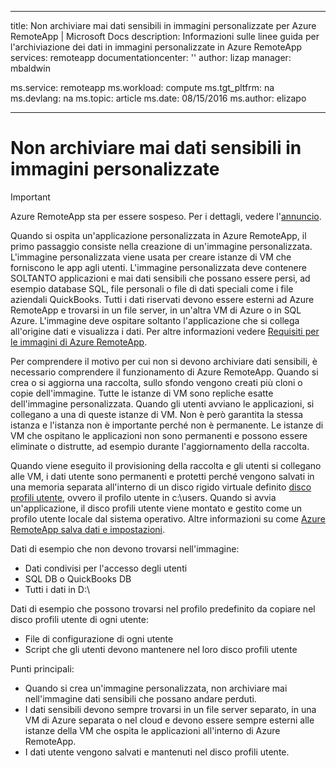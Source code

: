 
---
title: Non archiviare mai dati sensibili in immagini personalizzate per Azure RemoteApp | Microsoft Docs
description: Informazioni sulle linee guida per l'archiviazione dei dati in immagini personalizzate in Azure RemoteApp
services: remoteapp
documentationcenter: ''
author: lizap
manager: mbaldwin

ms.service: remoteapp
ms.workload: compute
ms.tgt_pltfrm: na
ms.devlang: na
ms.topic: article
ms.date: 08/15/2016
ms.author: elizapo

---
# Non archiviare mai dati sensibili in immagini personalizzate
> [!IMPORTANT]
> Azure RemoteApp sta per essere sospeso. Per i dettagli, vedere l'[annuncio](https://go.microsoft.com/fwlink/?linkid=821148).
> 
> 

Quando si ospita un'applicazione personalizzata in Azure RemoteApp, il primo passaggio consiste nella creazione di un'immagine personalizzata. L'immagine personalizzata viene usata per creare istanze di VM che forniscono le app agli utenti. L'immagine personalizzata deve contenere SOLTANTO applicazioni e mai dati sensibili che possano essere persi, ad esempio database SQL, file personali o file di dati speciali come i file aziendali QuickBooks. Tutti i dati riservati devono essere esterni ad Azure RemoteApp e trovarsi in un file server, in un'altra VM di Azure o in SQL Azure. L'immagine deve ospitare soltanto l'applicazione che si collega all'origine dati e visualizza i dati. Per altre informazioni vedere [Requisiti per le immagini di Azure RemoteApp](remoteapp-imagereqs.md).

Per comprendere il motivo per cui non si devono archiviare dati sensibili, è necessario comprendere il funzionamento di Azure RemoteApp. Quando si crea o si aggiorna una raccolta, sullo sfondo vengono creati più cloni o copie dell'immagine. Tutte le istanze di VM sono repliche esatte dell'immagine personalizzata. Quando gli utenti avviano le applicazioni, si collegano a una di queste istanze di VM. Non è però garantita la stessa istanza e l'istanza non è importante perché non è permanente. Le istanze di VM che ospitano le applicazioni non sono permanenti e possono essere eliminate o distrutte, ad esempio durante l'aggiornamento della raccolta.

Quando viene eseguito il provisioning della raccolta e gli utenti si collegano alle VM, i dati utente sono permanenti e protetti perché vengono salvati in una memoria separata all'interno di un disco rigido virtuale definito [disco profili utente](remoteapp-upd.md), ovvero il profilo utente in c:\\users<userprofile>. Quando si avvia un'applicazione, il disco profili utente viene montato e gestito come un profilo utente locale dal sistema operativo. Altre informazioni su come [Azure RemoteApp salva dati e impostazioni](remoteapp-upd.md).

Dati di esempio che non devono trovarsi nell'immagine:

* Dati condivisi per l'accesso degli utenti
* SQL DB o QuickBooks DB
* Tutti i dati in D:\\

Dati di esempio che possono trovarsi nel profilo predefinito da copiare nel disco profili utente di ogni utente:

* File di configurazione di ogni utente
* Script che gli utenti devono mantenere nel loro disco profili utente

Punti principali:

* Quando si crea un'immagine personalizzata, non archiviare mai nell'immagine dati sensibili che possano andare perduti.
* I dati sensibili devono sempre trovarsi in un file server separato, in una VM di Azure separata o nel cloud e devono essere sempre esterni alle istanze della VM che ospita le applicazioni all'interno di Azure RemoteApp.
* I dati utente vengono salvati e mantenuti nel disco profili utente.

<!---HONumber=AcomDC_0817_2016-->